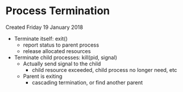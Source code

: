 # Process Termination
Created Friday 19 January 2018


* Terminate itself: exit()
	* report status to parent process
	* release allocated resources
* Terminate child processes: kill(pid, signal)
	* Actually send signal to the child
		* child resource exceeded, child process no longer need, etc
	* Parent is exiting
		* cascading termination, or find another parent



